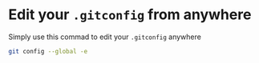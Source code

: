 # Edit your `.gitconfig` from anywhere

Simply use this commad to edit your `.gitconfig` anywhere

```bash
git config --global -e
```


